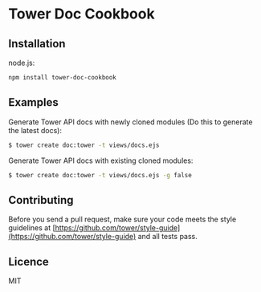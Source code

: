 # Tower Doc Cookbook

## Installation

node.js:

```bash
npm install tower-doc-cookbook
```

## Examples

Generate Tower API docs with newly cloned modules (Do this to generate the latest docs):

```bash
$ tower create doc:tower -t views/docs.ejs
```

Generate Tower API docs with existing cloned modules:

```bash
$ tower create doc:tower -t views/docs.ejs -g false
```

## Contributing

Before you send a pull request, make sure your code meets the style guidelines at [https://github.com/tower/style-guide](https://github.com/tower/style-guide) and all tests pass.

## Licence

MIT